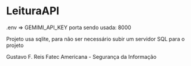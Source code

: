 # LeituraAPI

.env => GEMIMI_API_KEY
porta sendo usada: 8000

Projeto usa sqlite, para não ser necessário subir um servidor SQL para o projeto

Gustavo F. Reis
Fatec Americana - Segurança da Informação

